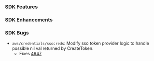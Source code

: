 ### SDK Features

### SDK Enhancements

### SDK Bugs
* `aws/credentials/ssocreds`: Modify sso token provider logic to handle possible nil val returned by CreateToken.
  * Fixes [4947](https://github.com/aws/aws-sdk-go/issues/4947)